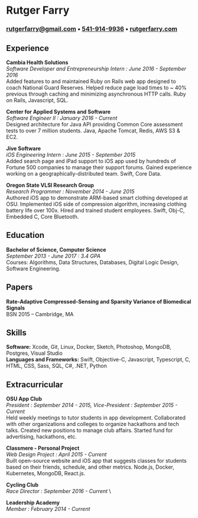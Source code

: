 # Rutger Farry
### [rutgerfarry@gmail.com](mailto:rutgerfarry@gmail.com) • [541-914-9936](tel:541-914-9936) • [rutgerfarry.com](http://rutgerfarry.com)

## Experience
**Cambia Health Solutions** \
*Software Developer and Entrepreneurship Intern : June 2016 - September 2016* \
Added features to and maintained Ruby on Rails web app designed to coach National Guard Reserves. Helped reduce page load times to ~ 40% previous through caching and minimizing asynchronous HTTP calls. Ruby on Rails, Javascript, SQL.

**Center for Applied Systems and Software** \
*Software Engineer II : January 2016 - Current* \
Designed architecture for Java API providing Common Core assessment tests to over 7 million students. Java, Apache Tomcat, Redis, AWS S3 & EC2.

**Jive Software** \
*iOS Engineering Intern : June 2015 - September 2015* \
Added search page and iPad support to iOS app used by hundreds of Fortune 500 companies to manage their support forums. Gained experience working on a geographically-distributed team. Swift, Core Data.

**Oregon State VLSI Research Group** \
*Research Programmer : November 2014 - June 2015* \
Authored iOS app to demonstrate ARM-based smart clothing developed at OSU. Implemented iOS side of compression algorithm, increasing clothing battery life over 100x. Hired and trained student employees. Swift, Obj-C, Embedded C, Core Bluetooth.

## Education
**Bachelor of Science, Computer Science** \
*September 2013 - June 2017 : 3.4 GPA* \
Courses: Algorithms, Data Structures, Databases, Digital Logic Design, Software Engineering.

## Papers
**Rate-Adaptive Compressed-Sensing and Sparsity Variance of Biomedical Signals** \
BSN 2015 – Cambridge, MA

## Skills
**Software:** Xcode, Git, Linux, Docker, Sketch, Photoshop, MongoDB, Postgres, Visual Studio \
**Languages and Frameworks:** Swift, Objective-C, Javascript, Typescript, C, HTML, CSS, Sass, SQL, C#, .NET, Python

## Extracurricular
**OSU App Club** \
*President : September 2014 - 2015, Vice-President : September 2015 - Current* \
Held weekly meetings to tutor students in app development. Collaborated with other organizations and colleges to organize hackathons and tech talks. Created new positions to manage club affairs. Started fund for advertising, hackathons, etc.

**Classmere - Personal Project** \
*Web Design Project : April 2015 - Current* \
Built open-source website and iOS app that suggests classes for students based on their friends, schedule, and other metrics. Node.js, Docker, Kubernetes, MongoDB, React.js.

**Cycling Club** \
*Race Director : September 2016 - Current* \

**Leadership Academy** \
*Member : February 2014 - Current*
